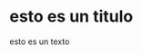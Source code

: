 <!DOCTYPE html>
<html>
<head>
<title>titulo de pagina </title>
</head>
<body>

<h1>esto es un titulo</h1>
<p>esto es un texto</p>

</body>
</html>
